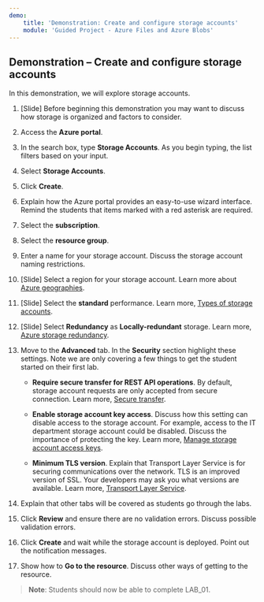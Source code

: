 ```yaml
---
demo:
    title: 'Demonstration: Create and configure storage accounts'
    module: 'Guided Project - Azure Files and Azure Blobs'
---
```

## Demonstration – Create and configure storage accounts 

In this demonstration, we will explore storage accounts.

1. [Slide] Before beginning this demonstration you may want to discuss how storage is organized and factors to consider. 

1. Access the **Azure portal**.

1. In the search box, type **Storage Accounts**. As you begin typing, the list filters based on your input.

1. Select **Storage Accounts**.

1. Click **Create**.

1. Explain how the Azure portal provides an easy-to-use wizard interface. Remind the students that items marked with a red asterisk are required.

1. Select the **subscription**.

1. Select the **resource group**.

1. Enter a name for your storage account. Discuss the storage account naming restrictions.

1. [Slide] Select a region for your storage account. Learn more about [Azure geographies](https://azure.microsoft.com/explore/global-infrastructure/geographies/).

1. [Slide] Select the **standard** performance. Learn more, [Types of storage accounts](https://learn.microsoft.com/azure/storage/common/storage-account-overview).

1. [Slide] Select **Redundancy** as **Locally-redundant** storage. Learn more, [Azure storage redundancy](https://docs.microsoft.com/azure/storage/common/storage-redundancy).

1. Move to the **Advanced** tab. In the **Security** section highlight these settings. Note we are only covering a few things to get the student started on their first lab. 

    - **Require secure transfer for REST API operations**. By default, storage account requests are only accepted from secure connection. Learn more, [Secure transfer](https://learn.microsoft.com/azure/storage/common/storage-require-secure-transfer).

    - **Enable storage account key access**. Discuss how this setting can disable access to the storage account. For example, access to the IT department storage account could be disabled. Discuss the importance of protecting the key. Learn more, [Manage storage account access keys](https://learn.microsoft.com/azure/storage/common/storage-account-keys-manage?tabs=azure-portal).

    - **Minimum TLS version**. Explain that Transport Layer Service is for securing communications over the network. TLS is an improved version of SSL. Your developers may ask you what versions are available. Learn more, [Transport Layer Service](https://learn.microsoft.com/azure/storage/common/transport-layer-security-configure-minimum-version).

1. Explain that other tabs will be covered as students go through the labs.

1. Click **Review** and ensure there are no validation errors. Discuss possible validation errors. 

1. Click **Create** and wait while the storage account is deployed. Point out the notification messages.

1. Show how to **Go to the resource**. Discuss other ways of getting to the resource.

>**Note**: Students should now be able to complete LAB_01.

